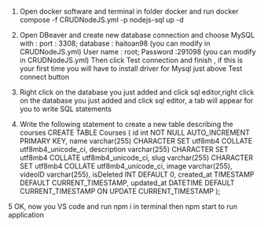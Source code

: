 1. Open docker software and terminal in folder docker and run
   docker compose -f CRUDNodeJS.yml -p nodejs-sql up -d

2. Open DBeaver and create new database connection and choose MySQL with :
   port : 3308;
   database : haitoan98 (you can modify in CRUDNodeJS.yml)
   User name : root;
   Password :291098 (you can modify in CRUDNodeJS.yml)
   Then click Test connection and finish , if this is your first time you will have to install driver for Mysql just above Test connect button

3. Right click on the database you just added and click sql editor,right click on the database you just added and click sql editor, a tab will appear for you to write SQL statements

4. Write the following statement to create a new table describing the courses
   CREATE TABLE Courses (
   id int NOT NULL AUTO_INCREMENT PRIMARY KEY,
   name varchar(255) CHARACTER SET utf8mb4 COLLATE utf8mb4_unicode_ci,
   description varchar(255) CHARACTER SET utf8mb4 COLLATE utf8mb4_unicode_ci,
   slug varchar(255) CHARACTER SET utf8mb4 COLLATE utf8mb4_unicode_ci,
   image varchar(255),
   videoID varchar(255),
   isDeleted INT DEFAULT 0,
   created_at TIMESTAMP DEFAULT CURRENT_TIMESTAMP,
   updated_at DATETIME DEFAULT CURRENT_TIMESTAMP ON UPDATE CURRENT_TIMESTAMP
   );

5 OK, now you VS code and run npm i in terminal then npm start to run application
